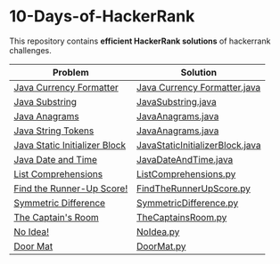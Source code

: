# 10-Days-of-HackerRank

This repository contains <b>efficient HackerRank solutions</b> of hackerrank challenges.

| Problem | Solution |
| --- | ---|
| [Java Currency Formatter](https://www.hackerrank.com/challenges/java-currency-formatter/problem) | [Java Currency Formatter.java](https://github.com/Shreesh-T/10-Days-of-HackerRank/tree/master/Java-Language-Proficiency)|
| [Java Substring](hackerrank.com/challenges/java-substring/problem) | [JavaSubstring.java](https://github.com/Shreesh-T/10-Days-of-HackerRank/blob/master/Java-Language-Proficiency/JavaSubstring.java)|
| [Java Anagrams](https://www.hackerrank.com/challenges/java-anagrams/problem) | [JavaAnagrams.java](https://github.com/Shreesh-T/10-Days-of-HackerRank/blob/master/Java-Language-Proficiency/JavaAnagrams.java)|
| [Java String Tokens](https://www.hackerrank.com/challenges/java-string-tokens/problem) | [JavaAnagrams.java](https://github.com/Shreesh-T/10-Days-of-HackerRank/blob/master/Java-Language-Proficiency/JavaAnagrams.java)|
| [Java Static Initializer Block](https://www.hackerrank.com/challenges/java-static-initializer-block/problem) | [JavaStaticInitializerBlock.java](https://github.com/Shreesh-T/10-Days-of-HackerRank/blob/master/Java-Language-Proficiency/JavaStaticInitializerBlock.java)|
| [Java Date and Time](https://www.hackerrank.com/challenges/java-date-and-time/problem) | [JavaDateAndTime.java](https://github.com/Shreesh-T/10-Days-of-HackerRank/blob/master/Java-Language-Proficiency/JavaDateAndTime.java)|
| [List Comprehensions](https://www.hackerrank.com/challenges/list-comprehensions/problem) | [ListComprehensions.py](https://github.com/Shreesh-T/10-Days-of-HackerRank/blob/master/Python-Language-Proficiency/ListComprehensions.py)|
| [Find the Runner-Up Score!](https://www.hackerrank.com/challenges/find-second-maximum-number-in-a-list/problem)| [FindTheRunnerUpScore.py](https://github.com/Shreesh-T/10-Days-of-HackerRank/blob/master/Python-Language-Proficiency/FindTheRunnerUpScore.py)|
| [Symmetric Difference](https://www.hackerrank.com/challenges/py-set-symmetric-difference-operation/problem)|[SymmetricDifference.py](https://github.com/Shreesh-T/10-Days-of-HackerRank/blob/master/Python-Language-Proficiency/SymmetricDifference.py)|
|[The Captain's Room](https://www.hackerrank.com/challenges/py-the-captains-room/problem)|[TheCaptainsRoom.py](https://github.com/Shreesh-T/10-Days-of-HackerRank/blob/master/Python-Language-Proficiency/TheCaptainsRoom.py)|
|[No Idea!](https://www.hackerrank.com/challenges/no-idea/problem)|[NoIdea.py](https://github.com/Shreesh-T/10-Days-of-HackerRank/blob/master/Python-Language-Proficiency/NoIdea.py)|
|[Door Mat](https://www.hackerrank.com/challenges/designer-door-mat/problem)|[DoorMat.py](https://github.com/Shreesh-T/10-Days-of-HackerRank/blob/master/Python-Language-Proficiency/DoorMat.py)|
